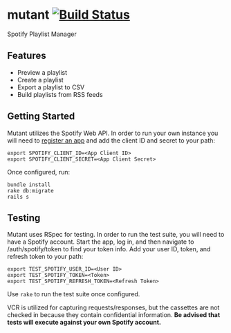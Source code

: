 # mutant [![Build Status](https://travis-ci.org/cameronstanley/mutant.svg?branch=master)](https://travis-ci.org/cameronstanley/mutant)
Spotify Playlist Manager

## Features
* Preview a playlist
* Create a playlist
* Export a playlist to CSV
* Build playlists from RSS feeds

## Getting Started
Mutant utilizes the Spotify Web API. In order to run your own instance you will need to [register an app](https://developer.spotify.com/my-applications/#!/applications) and add the client ID and secret to your path:

```
export SPOTIFY_CLIENT_ID=<App Client ID>
export SPOTIFY_CLIENT_SECRET=<App Client Secret>
```

Once configured, run:
```
bundle install
rake db:migrate
rails s
```


## Testing
Mutant uses RSpec for testing. In order to run the test suite, you will need to have a Spotify account. Start the app, log in, and then navigate to /auth/spotify/token to find your token info. Add your user ID, token, and refresh token to your path:
```
export TEST_SPOTIFY_USER_ID=<User ID>
export TEST_SPOTIFY_TOKEN=<Token>
export TEST_SPOTIFY_REFRESH_TOKEN=<Refresh Token>
```
Use `rake` to run the test suite once configured.

VCR is utilized for capturing requests/responses, but the cassettes are not checked in because they contain confidential information. **Be advised that tests will execute against your own Spotify account.**
